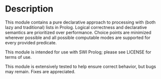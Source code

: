 # Description

This module contains a pure declarative approach to processing with (both lazy and traditional)
lists in Prolog. Logical correctness and declarative semantics are prioritized over performance.
Choice points are minimized wherever possible and all possible computable modes are supported for
every provided predicate.

This module is intended for use with SWI Prolog; please see LICENSE for terms of use. 

This module is extensively tested to help ensure correct behavior, but bugs may remain. Fixes are
appreciated.

